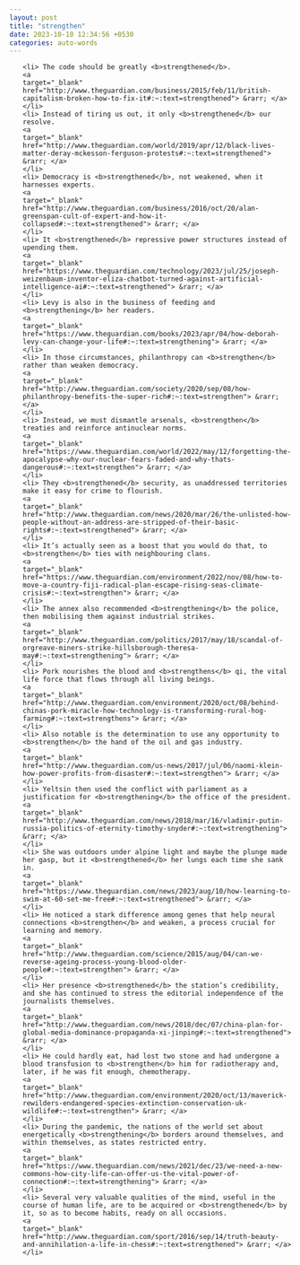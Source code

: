```yaml
---
layout: post
title: "strengthen"
date: 2023-10-10 12:34:56 +0530
categories: auto-words
---
```

<ol>

    <li> The code should be greatly <b>strengthened</b>.
    <a 
    target="_blank" 
    href="http://www.theguardian.com/business/2015/feb/11/british-capitalism-broken-how-to-fix-it#:~:text=strengthened"> &rarr; </a>
    </li>
    <li> Instead of tiring us out, it only <b>strengthened</b> our resolve.
    <a 
    target="_blank" 
    href="http://www.theguardian.com/world/2019/apr/12/black-lives-matter-deray-mckesson-ferguson-protests#:~:text=strengthened"> &rarr; </a>
    </li>
    <li> Democracy is <b>strengthened</b>, not weakened, when it harnesses experts.
    <a 
    target="_blank" 
    href="http://www.theguardian.com/business/2016/oct/20/alan-greenspan-cult-of-expert-and-how-it-collapsed#:~:text=strengthened"> &rarr; </a>
    </li>
    <li> It <b>strengthened</b> repressive power structures instead of upending them.
    <a 
    target="_blank" 
    href="https://www.theguardian.com/technology/2023/jul/25/joseph-weizenbaum-inventor-eliza-chatbot-turned-against-artificial-intelligence-ai#:~:text=strengthened"> &rarr; </a>
    </li>
    <li> Levy is also in the business of feeding and <b>strengthening</b> her readers.
    <a 
    target="_blank" 
    href="https://www.theguardian.com/books/2023/apr/04/how-deborah-levy-can-change-your-life#:~:text=strengthening"> &rarr; </a>
    </li>
    <li> In those circumstances, philanthropy can <b>strengthen</b> rather than weaken democracy.
    <a 
    target="_blank" 
    href="http://www.theguardian.com/society/2020/sep/08/how-philanthropy-benefits-the-super-rich#:~:text=strengthen"> &rarr; </a>
    </li>
    <li> Instead, we must dismantle arsenals, <b>strengthen</b> treaties and reinforce antinuclear norms.
    <a 
    target="_blank" 
    href="https://www.theguardian.com/world/2022/may/12/forgetting-the-apocalypse-why-our-nuclear-fears-faded-and-why-thats-dangerous#:~:text=strengthen"> &rarr; </a>
    </li>
    <li> They <b>strengthened</b> security, as unaddressed territories make it easy for crime to flourish.
    <a 
    target="_blank" 
    href="http://www.theguardian.com/news/2020/mar/26/the-unlisted-how-people-without-an-address-are-stripped-of-their-basic-rights#:~:text=strengthened"> &rarr; </a>
    </li>
    <li> It’s actually seen as a boost that you would do that, to <b>strengthen</b> ties with neighbouring clans.
    <a 
    target="_blank" 
    href="https://www.theguardian.com/environment/2022/nov/08/how-to-move-a-country-fiji-radical-plan-escape-rising-seas-climate-crisis#:~:text=strengthen"> &rarr; </a>
    </li>
    <li> The annex also recommended <b>strengthening</b> the police, then mobilising them against industrial strikes.
    <a 
    target="_blank" 
    href="http://www.theguardian.com/politics/2017/may/18/scandal-of-orgreave-miners-strike-hillsborough-theresa-may#:~:text=strengthening"> &rarr; </a>
    </li>
    <li> Pork nourishes the blood and <b>strengthens</b> qi, the vital life force that flows through all living beings.
    <a 
    target="_blank" 
    href="http://www.theguardian.com/environment/2020/oct/08/behind-chinas-pork-miracle-how-technology-is-transforming-rural-hog-farming#:~:text=strengthens"> &rarr; </a>
    </li>
    <li> Also notable is the determination to use any opportunity to <b>strengthen</b> the hand of the oil and gas industry.
    <a 
    target="_blank" 
    href="http://www.theguardian.com/us-news/2017/jul/06/naomi-klein-how-power-profits-from-disaster#:~:text=strengthen"> &rarr; </a>
    </li>
    <li> Yeltsin then used the conflict with parliament as a justification for <b>strengthening</b> the office of the president.
    <a 
    target="_blank" 
    href="http://www.theguardian.com/news/2018/mar/16/vladimir-putin-russia-politics-of-eternity-timothy-snyder#:~:text=strengthening"> &rarr; </a>
    </li>
    <li> She was outdoors under alpine light and maybe the plunge made her gasp, but it <b>strengthened</b> her lungs each time she sank in.
    <a 
    target="_blank" 
    href="https://www.theguardian.com/news/2023/aug/10/how-learning-to-swim-at-60-set-me-free#:~:text=strengthened"> &rarr; </a>
    </li>
    <li> He noticed a stark difference among genes that help neural connections <b>strengthen</b> and weaken, a process crucial for learning and memory.
    <a 
    target="_blank" 
    href="http://www.theguardian.com/science/2015/aug/04/can-we-reverse-ageing-process-young-blood-older-people#:~:text=strengthen"> &rarr; </a>
    </li>
    <li> Her presence <b>strengthened</b> the station’s credibility, and she has continued to stress the editorial independence of the journalists themselves.
    <a 
    target="_blank" 
    href="http://www.theguardian.com/news/2018/dec/07/china-plan-for-global-media-dominance-propaganda-xi-jinping#:~:text=strengthened"> &rarr; </a>
    </li>
    <li> He could hardly eat, had lost two stone and had undergone a blood transfusion to <b>strengthen</b> him for radiotherapy and, later, if he was fit enough, chemotherapy.
    <a 
    target="_blank" 
    href="http://www.theguardian.com/environment/2020/oct/13/maverick-rewilders-endangered-species-extinction-conservation-uk-wildlife#:~:text=strengthen"> &rarr; </a>
    </li>
    <li> During the pandemic, the nations of the world set about energetically <b>strengthening</b> borders around themselves, and within themselves, as states restricted entry.
    <a 
    target="_blank" 
    href="https://www.theguardian.com/news/2021/dec/23/we-need-a-new-commons-how-city-life-can-offer-us-the-vital-power-of-connection#:~:text=strengthening"> &rarr; </a>
    </li>
    <li> Several very valuable qualities of the mind, useful in the course of human life, are to be acquired or <b>strengthened</b> by it, so as to become habits, ready on all occasions.
    <a 
    target="_blank" 
    href="http://www.theguardian.com/sport/2016/sep/14/truth-beauty-and-annihilation-a-life-in-chess#:~:text=strengthened"> &rarr; </a>
    </li>